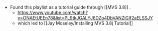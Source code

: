 - Found this playlist as a tutorial guide through [[MVS 3.8]] .
	- https://www.youtube.com/watch?v=ONAEtUEEn78&list=PL9tkJGALYJ6DZo4DbVANZiGIf2aELSSJY
	- which led to [[Jay Moseley/Installing MVS 3.8j Tutorial]]